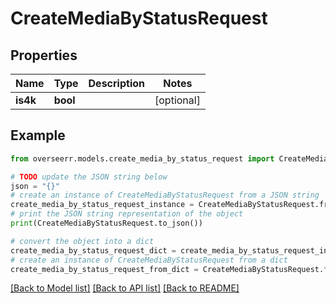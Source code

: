 # CreateMediaByStatusRequest


## Properties

Name | Type | Description | Notes
------------ | ------------- | ------------- | -------------
**is4k** | **bool** |  | [optional] 

## Example

```python
from overseerr.models.create_media_by_status_request import CreateMediaByStatusRequest

# TODO update the JSON string below
json = "{}"
# create an instance of CreateMediaByStatusRequest from a JSON string
create_media_by_status_request_instance = CreateMediaByStatusRequest.from_json(json)
# print the JSON string representation of the object
print(CreateMediaByStatusRequest.to_json())

# convert the object into a dict
create_media_by_status_request_dict = create_media_by_status_request_instance.to_dict()
# create an instance of CreateMediaByStatusRequest from a dict
create_media_by_status_request_from_dict = CreateMediaByStatusRequest.from_dict(create_media_by_status_request_dict)
```
[[Back to Model list]](../README.md#documentation-for-models) [[Back to API list]](../README.md#documentation-for-api-endpoints) [[Back to README]](../README.md)


